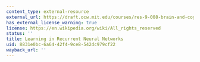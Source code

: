 ```yaml
---
content_type: external-resource
external_url: https://draft.ocw.mit.edu/courses/res-9-008-brain-and-cognitive-sciences-computational-tutorials/pages/5-learning-in-recurrent-neural-networks/
has_external_license_warning: true
license: https://en.wikipedia.org/wiki/All_rights_reserved
status: ''
title: Learning in Recurrent Neural Networks
uid: 8831e0bc-6a64-42f4-9ce8-542dc979cf22
wayback_url: ''
---
```

